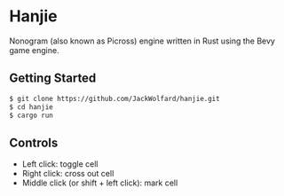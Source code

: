 <!--
SPDX-FileCopyrightText: Copyright (c) 2023 Jack Wolfard
SPDX-License-Identifier: Apache-2.0
-->

# Hanjie

Nonogram (also known as Picross) engine written in Rust using the Bevy game
engine.

## Getting Started

```sh
$ git clone https://github.com/JackWolfard/hanjie.git
$ cd hanjie
$ cargo run
```

## Controls

- Left click: toggle cell
- Right click: cross out cell
- Middle click (or shift + left click): mark cell
